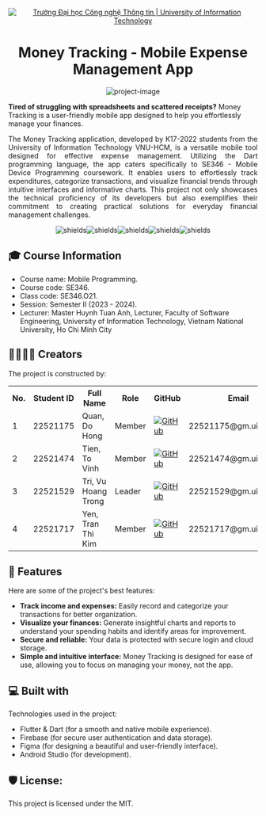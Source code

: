 <p align="center">
  <a href="https://www.uit.edu.vn/" title="Trường Đại học Công nghệ Thông tin" style="border: none;">
    <img src="https://i.imgur.com/WmMnSRt.png" alt="Trường Đại học Công nghệ Thông tin | University of Information Technology">
  </a>
</p>

<h1 align="center" id="title">Money Tracking - Mobile Expense Management App</h1>

<p align="center"><img src="https://socialify.git.ci/quandohong109/SE346_MoneyTracking/image?font=Source%20Code%20Pro&amp;logo=https%3A%2F%2Fi.postimg.cc%2FWb396tQC%2Fplay-store-512.png&amp;name=1&amp;pattern=Overlapping%20Hexagons&amp;theme=Auto" alt="project-image"></p>

**Tired of struggling with spreadsheets and scattered receipts?** Money Tracking is a user-friendly mobile app designed to help you effortlessly manage your finances. 

<p id="description">
<div style="text-align: justify;">
The Money Tracking application, developed by K17-2022 students from the University of Information Technology VNU-HCM, is a versatile mobile tool designed for effective expense management. Utilizing the Dart programming language, the app caters specifically to SE346 - Mobile Device Programming coursework. It enables users to effortlessly track expenditures, categorize transactions, and visualize financial trends through intuitive interfaces and informative charts. This project not only showcases the technical proficiency of its developers but also exemplifies their commitment to creating practical solutions for everyday financial management challenges.
</div>
</p>

<p align="center"><img src="https://img.shields.io/badge/Flutter-02569B?logo=flutter&amp;logoColor=fff&amp;style=flat" alt="shields"><img src="https://img.shields.io/badge/Dart-0175C2?logo=dart&amp;logoColor=fff&amp;style=flat" alt="shields"><img src="https://img.shields.io/badge/Firebase-FFCA28?logo=firebase&amp;logoColor=000&amp;style=flat" alt="shields"><img src="https://img.shields.io/badge/Figma-F24E1E?logo=figma&amp;logoColor=fff&amp;style=flat" alt="shields"><img src="https://img.shields.io/badge/Android%20Studio-3DDC84?logo=androidstudio&amp;logoColor=fff&amp;style=flat" alt="shields"></p>

<h2>🎓 Course Information </h2>

* Course name: Mobile Programming.
* Course code: SE346.
* Class code: SE346.O21.
* Session: Semester II (2023 - 2024).
* Lecturer: Master Huynh Tuan Anh, Lecturer, Faculty of Software Engineering, University of Information Technology, Vietnam National University, Ho Chi Minh City
  
<h2>👨‍💻👩‍💻 Creators </h2>

The project is constructed by:

<table align="center">
  <tr>
    <th>No.</th>
    <th>Student ID</th>
    <th>Full Name</th>
    <th>Role</th>
    <th>GitHub</th>
    <th>Email</th>
  </tr>
  <tr>
    <td>1</td>
    <td>22521175</td>
    <td>Quan, Do Hong</td>
    <td>Member</td>
    <td><a href="https://github.com/quandohong109"><img src="https://img.shields.io/badge/quandohong109-%2324292f.svg?style=flat-square&logo=github" alt="GitHub"></a></td>
    <td>22521175@gm.uit.edu.vn</td>
  </tr>
  <tr>
    <td>2</td>
    <td>22521474</td>
    <td>Tien, To Vinh</td>
    <td>Member</td>
    <td><a href="https://github.com/Terry-UIT"><img src="https://img.shields.io/badge/Terry--UIT-%2324292f.svg?style=flat-square&logo=github" alt="GitHub"></a></td>
    <td>22521474@gm.uit.edu.vn</td>
  </tr>
  <tr>
    <td>3</td>
    <td>22521529</td>
    <td>Tri, Vu Hoang Trong</td>
    <td>Leader</td>
    <td><a href="https://github.com/DiamondSssssss"><img src="https://img.shields.io/badge/DiamondSssssss-%2324292f.svg?style=flat-square&logo=github" alt="GitHub"></a></td>
    <td>22521529@gm.uit.edu.vn</td>
  </tr>
  <tr>
    <td>4</td>
    <td>22521717</td>
    <td>Yen, Tran Thi Kim</td>
    <td>Member</td>
    <td><a href="https://github.com/swingsofwindy"><img src="https://img.shields.io/badge/swingsofwindy-%2324292f.svg?style=flat-square&logo=github" alt="GitHub"></a></td>
    <td>22521717@gm.uit.edu.vn</td>
  </tr>
</table>

<h2>🧐 Features</h2>

Here are some of the project's best features:

*   **Track income and expenses:** Easily record and categorize your transactions for better organization.
*   **Visualize your finances:** Generate insightful charts and reports to understand your spending habits and identify areas for improvement.
*   **Secure and reliable:** Your data is protected with secure login and cloud storage. 
*   **Simple and intuitive interface:** Money Tracking is designed for ease of use, allowing you to focus on managing your money, not the app.
  
<h2>💻 Built with</h2>

Technologies used in the project:

*   Flutter & Dart (for a smooth and native mobile experience).
*   Firebase (for secure user authentication and data storage).
*   Figma (for designing a beautiful and user-friendly interface).
*   Android Studio (for development).
  
<h2>🛡️ License:</h2>

This project is licensed under the MIT.
